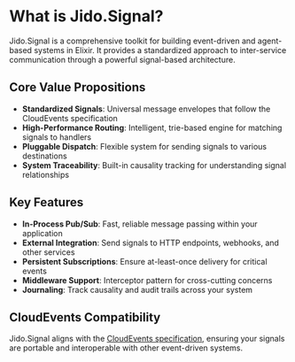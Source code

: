 # What is Jido.Signal?

Jido.Signal is a comprehensive toolkit for building event-driven and agent-based systems in Elixir. It provides a standardized approach to inter-service communication through a powerful signal-based architecture.

## Core Value Propositions

- **Standardized Signals**: Universal message envelopes that follow the CloudEvents specification
- **High-Performance Routing**: Intelligent, trie-based engine for matching signals to handlers
- **Pluggable Dispatch**: Flexible system for sending signals to various destinations
- **System Traceability**: Built-in causality tracking for understanding signal relationships

## Key Features

- **In-Process Pub/Sub**: Fast, reliable message passing within your application
- **External Integration**: Send signals to HTTP endpoints, webhooks, and other services
- **Persistent Subscriptions**: Ensure at-least-once delivery for critical events
- **Middleware Support**: Interceptor pattern for cross-cutting concerns
- **Journaling**: Track causality and audit trails across your system

## CloudEvents Compatibility

Jido.Signal aligns with the [CloudEvents specification](https://cloudevents.io/), ensuring your signals are portable and interoperable with other event-driven systems.

